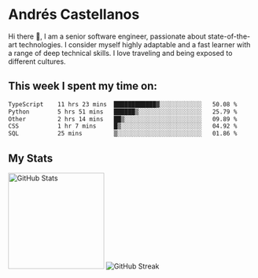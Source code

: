 # Andrés Castellanos

Hi there 👋, I am a senior software engineer, passionate about state-of-the-art technologies. I consider myself highly adaptable and a fast learner with a range of deep technical skills. I love traveling and being exposed to different cultures.

## This week I spent my time on:

<!--START_SECTION:waka-->

```txt
TypeScript    11 hrs 23 mins  ████████████▓░░░░░░░░░░░░   50.08 %
Python        5 hrs 51 mins   ██████▒░░░░░░░░░░░░░░░░░░   25.79 %
Other         2 hrs 14 mins   ██▒░░░░░░░░░░░░░░░░░░░░░░   09.89 %
CSS           1 hr 7 mins     █▒░░░░░░░░░░░░░░░░░░░░░░░   04.92 %
SQL           25 mins         ▒░░░░░░░░░░░░░░░░░░░░░░░░   01.86 %
```

<!--END_SECTION:waka-->

## My Stats

<img height="195" src="https://github-readme-stats.vercel.app/api?username=andrescv&show_icons=true&theme=onedark&hide_border=true&card_width=495" alt="GitHub Stats" />

<img src="https://streak-stats.demolab.com?user=andrescv&theme=one-dark-pro&hide_border=true" alt="GitHub Streak" />
